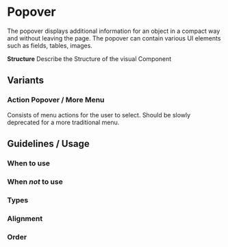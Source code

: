 # Popover

The popover displays additional information for an object in a compact way and without leaving the page. The popover can contain various UI elements such as fields, tables, images.

**Structure**
Describe the Structure of the visual Component

## Variants

### Action Popover / More Menu

Consists of menu actions for the user to select.
Should be slowly deprecated for a more traditional menu.

## Guidelines / Usage

### When to use

### When _not_ to use

### Types

### Alignment

### Order